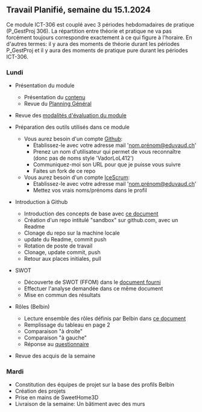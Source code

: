 ## Travail Planifié, semaine du 15.1.2024

Ce module ICT-306 est couplé avec 3 périodes hebdomadaires de pratique (P_GestProj 306). La répartition entre théorie et pratique ne va pas forcément toujours correspondre exactement à ce qui figure à l'horaire. En d'autres termes: il y aura des moments de théorie durant les périodes P_GestProj et il y aura des moments de pratique pure durant les périodes ICT-306.

### Lundi 

- Présentation du module
  - Présentation du [contenu](../ICT-306-ETML.md)
  - Revue du [Planning Général](../README.md)

- Revue des [modalités d'évaluation du module](../Evaluation/DEP.md)

- Préparation des outils utilisés dans ce module
  - Vous aurez besoin d'un compte [Github](https://github.com):
    - Etablissez-le avec votre adresse mail 'nom.prénom@eduvaud.ch'
    - Prenez un nom d'utilisateur qui permet de vous reconnaître (donc pas de noms style 'VadorLoL412')
    - Communiquez-moi son URL pour que je puisse vous suivre
    - Faites un fork de ce repo
  - Vous aurez besoin d'un compte [IceScrum](https://www.icescrum.com/):
    - Etablissez-le avec votre adresse mail 'nom.prénom@eduvaud.ch'
    - Mettez vos vrais noms/prénoms dans le profil
  
- Introduction à Github
  - Introduction des concepts de base avec [ce document](../Supports/Git.pdf)
  - Création d'un repo intitulé "sandbox" sur github.com, avec un Readme
  - Clonage du repo sur la machine locale
  - update du Readme, commit push
  - Rotation de poste de travail
  - Clonage, update commit, push
  - Retour aux places initiales, pull

- SWOT
  - Découverte de SWOT (FFOM) dans le [document fourni](../Matériel/e-306-etude-opportunite.docx)
  - Effectuer l'analyse demandée dans ce même document
  - Mise en commun des résultats

- Rôles (Belbin)
  - Lecture ensemble des rôles définis par Belbin dans [ce document](../Matériel/E-306-XCL01-RolesDansUnGroupe.docx)
  - Remplissage du tableau en page 2
  - Comparaison "à droite"
  - Comparaison "à gauche"
  - Réponse au [questionnaire](../Matériel/Self%20perception%20Inventory.xlsx)

- Revue des acquis de la semaine

### Mardi

- Constitution des équipes de projet sur la base des profils Belbin
- Création des projets
- Prise en mains de SweetHome3D
- Livraison de la semaine: Un bâtiment avec des murs